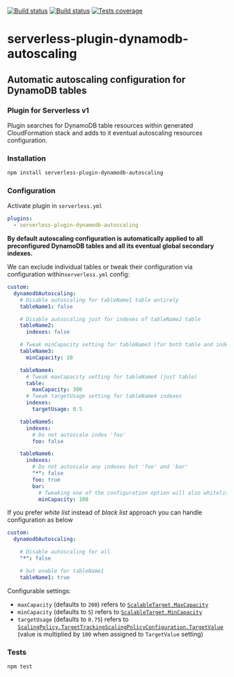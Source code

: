 [![Build status][circleci-image]][circleci-url]
[![Build status][appveyor-image]][appveyor-url]
[![Tests coverage][codecov-image]][codecov-url]

# serverless-plugin-dynamodb-autoscaling
## Automatic autoscaling configuration for DynamoDB tables
### Plugin for Serverless v1

Plugin searches for DynamoDB table resources within generated CloudFormation stack and adds to it eventual autoscaling resources configuration.

### Installation

```bash
npm install serverless-plugin-dynamodb-autoscaling
```

### Configuration

Activate plugin in `serverless.yml`

```yaml
plugins:
  - serverless-plugin-dynamodb-autoscaling
```

__By default autoscaling configuration is automatically applied to all preconfigured DynamoDB tables and all its eventual global secondary indexes.__

We can exclude individual tables or tweak their configuration via configuration within`serverless.yml` config:

```yaml
custom:
  dynamodbAutoscaling:
    # Disable autoscaling for tableName1 table entirely
    tableName1: false 

    # Disable autoscaling just for indexes of tableName2 table
    tableName2:
      indexes: false 

    # Tweak minCapacity setting for tableName3 (for both table and indexes)
    tableName3:
      minCapacity: 10

    tableName4:
      # Tweak maxCapacity setting for tableName4 (just table)
      table:
        maxCapacity: 300
      # Tweak targetUsage setting for tableName4 indexes
      indexes:
        targetUsage: 0.5

    tableName5:
      indexes:
        # Do not autoscale index 'foo'
        foo: false

    tableName6:
      indexes:
        # Do not autoscale any indexes but 'foo' and 'bar'
        "*": false
        foo: true
        bar:
          # Tweaking one of the configuration option will also whitelist the index
          minCapacity: 100
```

If you prefer _white list_ instead of _black list_ approach you can handle configuration as below

```yaml
custom:
  dynamodbAutoscaling:

    # Disable autoscaling for all
    "*": false

    # but enable for tableName1
    tableName1: true
```

Configurable settings:

- `maxCapacity` (defaults to `200`) refers to [`ScalableTarget.MaxCapacity`](http://docs.aws.amazon.com/ApplicationAutoScaling/latest/APIReference/API_RegisterScalableTarget.html#API_RegisterScalableTarget_RequestSyntax)
- `minCapacity` (defaults to `5`) refers to [`ScalableTarget.MinCapacity`](http://docs.aws.amazon.com/ApplicationAutoScaling/latest/APIReference/API_RegisterScalableTarget.html#API_RegisterScalableTarget_RequestSyntax)
- `targetUsage` (defaults to `0.75`) refers to [`ScalingPolicy.TargetTrackingScalingPolicyConfiguration.TargetValue`](http://docs.aws.amazon.com/ApplicationAutoScaling/latest/APIReference/API_TargetTrackingScalingPolicyConfiguration.html) (value is multiplied by `100` when assigned to `TargetValue` setting)

### Tests

```bash
npm test
```

[circleci-image]: https://img.shields.io/circleci/project/github/medikoo/serverless-plugin-dynamodb-autoscaling.svg
[circleci-url]: https://circleci.com/gh/medikoo/serverless-plugin-dynamodb-autoscaling
[appveyor-image]: https://img.shields.io/appveyor/ci/medikoo/serverless-plugin-dynamodb-autoscaling.svg
[appveyor-url]: https://ci.appveyor.com/project/medikoo/serverless-plugin-dynamodb-autoscaling
[codecov-image]: https://img.shields.io/codecov/c/github/medikoo/serverless-plugin-dynamodb-autoscaling.svg
[codecov-url]: https://codecov.io/gh/medikoo/serverless-plugin-dynamodb-autoscaling
